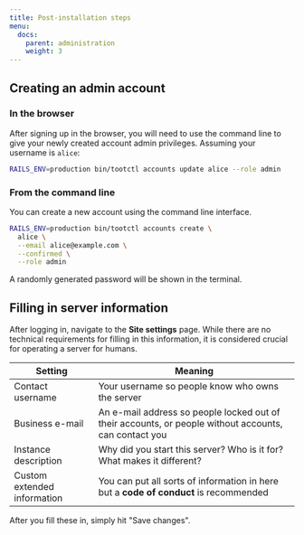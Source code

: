 ```yaml
---
title: Post-installation steps
menu:
  docs:
    parent: administration
    weight: 3
---
```


## Creating an admin account
### In the browser

After signing up in the browser, you will need to use the command line to give your newly created account admin privileges. Assuming your username is `alice`:

```bash
RAILS_ENV=production bin/tootctl accounts update alice --role admin
```

### From the command line

You can create a new account using the command line interface.

```bash
RAILS_ENV=production bin/tootctl accounts create \
  alice \
  --email alice@example.com \
  --confirmed \
  --role admin
```

A randomly generated password will be shown in the terminal.

## Filling in server information

After logging in, navigate to the **Site settings** page. While there are no technical requirements for filling in this information, it is considered crucial for operating a server for humans.

|Setting|Meaning|
|-------|-------|
|Contact username|Your username so people know who owns the server|
|Business e-mail|An e-mail address so people locked out of their accounts, or people without accounts, can contact you|
|Instance description|Why did you start this server? Who is it for? What makes it different?|
|Custom extended information|You can put all sorts of information in here but a **code of conduct** is recommended|

After you fill these in, simply hit "Save changes".